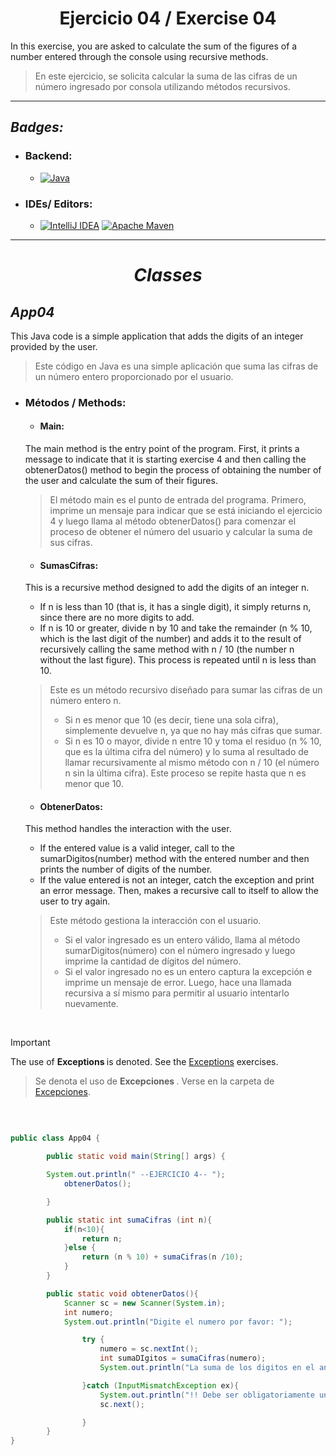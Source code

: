 <h1 align="center"> Ejercicio 04 / Exercise 04 </h1>

In this exercise, you are asked to calculate the sum of the figures of a number entered through the console
using recursive methods.
> En este ejercicio, se solicita calcular la suma de las cifras de un número ingresado por consola utilizando
métodos recursivos.
___

## _Badges:_


- <H3> Backend:</H3>

    - [![Java](https://img.shields.io/badge/java-%23ED8B00.svg?style=for-the-badge&logo=openjdk&logoColor=white) ](https://www.oracle.com/co/java/technologies/downloads/#java21)


- <H3>  IDEs/ Editors: </H3>

    - [![IntelliJ IDEA](https://img.shields.io/badge/IntelliJIDEA-000000.svg?style=for-the-badge&logo=intellij-idea&logoColor=white)](https://www.jetbrains.com/es-es/idea/) [![Apache Maven](https://img.shields.io/badge/Apache%20Maven-C71A36?style=for-the-badge&logo=Apache%20Maven&logoColor=white)](https://maven.apache.org/)

___

<H1 align="center"> 

_Classes_

</H1>


## _App04_
This Java code is a simple application that adds the digits of an integer provided by the user.
>Este código en Java es una simple aplicación que suma las cifras de un número entero proporcionado por el usuario.

- <H3> Métodos / Methods: </H3>
    
    -  <H4> Main: </H4> 
    The main method is the entry point of the program. First, it prints a message to indicate that it is
    starting exercise 4 and then calling the obtenerDatos() method to begin the process of obtaining the number
    of the user and calculate the sum of their figures.
  
    >El método main es el punto de entrada del programa. Primero, imprime un mensaje para indicar que se está
    iniciando el ejercicio 4 y luego llama al método obtenerDatos() para comenzar el proceso de obtener el número
    del usuario y calcular la suma de sus cifras.
  
    -  <H4> SumasCifras: </H4>
    This is a recursive method designed to add the digits of an integer n.
     - If n is less than 10 (that is, it has a single digit), it simply returns n, since there are no more digits to add.
     - If n is 10 or greater, divide n by 10 and take the remainder (n % 10, which is the last digit of the number) and
    adds it to the result of recursively calling the same method with n / 10 (the number n without the last figure).
    This process is repeated until n is less than 10.
        
    >Este es un método recursivo diseñado para sumar las cifras de un número entero n.
    > - Si n es menor que 10 (es decir, tiene una sola cifra), simplemente devuelve n, ya que no hay más cifras que sumar.
    > - Si n es 10 o mayor, divide n entre 10 y toma el residuo (n % 10, que es la última cifra del número) y
      lo suma al resultado de llamar recursivamente al mismo método con n / 10 (el número n sin la última cifra).
      Este proceso se repite hasta que n es menor que 10. 

    -  <H4> ObtenerDatos: </H4>
    This method handles the interaction with the user.
    - If the entered value is a valid integer, call
     to the sumarDigitos(number) method with the entered number and then prints the number of digits of the
     number.
    - If the value entered is not an integer, catch the exception and print an error message. Then,
   makes a recursive call to itself to allow the user to try again.
    
    >Este método gestiona la interacción con el usuario.
    > - Si el valor ingresado es un entero válido, llama
      al método sumarDigitos(número) con el número ingresado y luego imprime la cantidad de dígitos del
      número.
    > - Si el valor ingresado no es un entero captura la excepción e imprime un mensaje de error. Luego,
      hace una llamada recursiva a sí mismo para permitir al usuario intentarlo nuevamente.

<br>

> [!IMPORTANT]
>  The use of <strong>Exceptions </strong> is denoted. See the [Exceptions](/../main/Exceptio) exercises.
>> Se denota el uso de <strong> Excepciones </strong>. Verse en la carpeta de [Excepciones](/../main/Exception).

<br>

```java

public class App04 {

        public static void main(String[] args) {

        System.out.println(" --EJERCICIO 4-- ");
            obtenerDatos();

        }

        public static int sumaCifras (int n){
            if(n<10){
                return n;
            }else {
                return (n % 10) + sumaCifras(n /10);
            }
        }

        public static void obtenerDatos(){
            Scanner sc = new Scanner(System.in);
            int numero;
            System.out.println("Digite el numero por favor: ");

                try {
                    numero = sc.nextInt();
                    int sumaDIgitos = sumaCifras(numero);
                    System.out.println("La suma de los digitos en el anterior ejemplo es: " + sumaDIgitos);

                }catch (InputMismatchException ex){
                    System.out.println("!! Debe ser obligatoriamente un entero !!");
                    sc.next();

                }
        }
}
```
